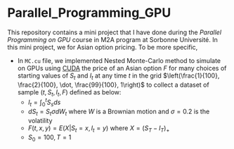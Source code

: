 # Parallel_Programming_GPU
This repository contains a mini project that I have done during the *Parallel Programming on GPU* course in M2A program at Sorbonne Université. In this mini project, we for Asian option pricing. To be more specific,
- In `MC.cu` file, we implemented Nested Monte-Carlo method to simulate on GPUs using [CUDA](https://developer.nvidia.com/cuda-toolkit) the price of an Asian option $F$ for many choices of starting values of $S_t$ and $I_t$ at any time $t$ in the grid $\left(\frac{1}{100}, \frac{2}{100}, \dot, \frac{99}{100}, 1\right)$ to collect a dataset of sample $(t, S_t, I_t, F)$ defined as below:
  + $I_t = \int_0^t S_sds$
  + $dS_t = S_t \sigma dW_t$ where $W$ is a Brownian motion and $\sigma = 0.2$ is the volatility
  + $F(t, x, y) = E(X|S_t = x, I_t=y)$ where $X = (S_T-I_T)_+$
  + $S_0 = 100, T=1$

